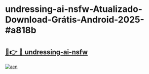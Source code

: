 # undressing-ai-nsfw-Atualizado-Download-Grátis-Android-2025-#a818b

# <h2><a href="https://ainizakaria.my?title=undressing-ai-nsfw&ref=24M">🔗👉 🔴 undressing-ai-nsfw</a></h2>

[![acn](https://github.com/user-attachments/assets/0f9c940e-d8b0-45ae-aac7-cd30a18b3e1c)](https://ainizakaria.my?title=undressing-ai-nsfw&ref=24M)

